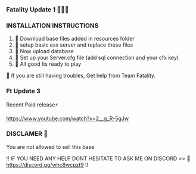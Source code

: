 ### Fatality Update 1 👨🏼‍💻

### INSTALLATION INSTRUCTIONS

  1. 🔷 Download base files added in resources folder
  1. 🔷 setup basic esx server and replace these files
  1. 🔷 Now upload database
  1. 🔷 Set up your Server.cfg file (add sql connection and your cfx key)
  1. 🔷 All good Its ready to play



💎 If you are still having troubles, Get help from Team Fatality.

### Ft Update 3

Recent Paid release⚡

https://www.youtube.com/watch?v=2__g_R-5gJw

### DISCLAMER 🚨
  You are not allowed to sell this base




!! IF YOU NEED ANY HELP DONT HESITATE TO ASK ME ON DISCORD >> 🚀 https://discord.gg/whc8wcpzt9 !!
